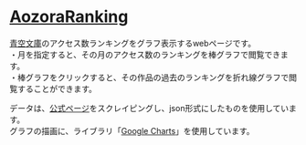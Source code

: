 # [AozoraRanking](https://pecology.github.io/AozoraRanking/)
[青空文庫](https://www.aozora.gr.jp/)のアクセス数ランキングをグラフ表示するwebページです。  
・月を指定すると、その月のアクセス数のランキングを棒グラフで閲覧できます。  
・棒グラフをクリックすると、その作品の過去のランキングを折れ線グラフで閲覧することができます。  
  
データは、[公式ページ](https://www.aozora.gr.jp/access_ranking/)をスクレイピングし、json形式にしたものを使用しています。  
グラフの描画に、ライブラリ「[Google Charts](https://developers.google.com/chart/)」を使用しています。
